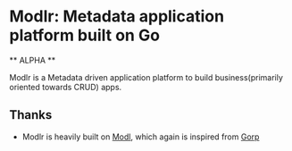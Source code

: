 # Modlr: Metadata application platform built on Go

** ALPHA **

Modlr is a Metadata driven application platform to build business(primarily oriented towards CRUD) apps.




## Thanks

* Modlr is heavily built on [Modl](https://github.com/jmoiron/modl), which again is inspired from  [Gorp](https://github.com/go-gorp/gorp)
